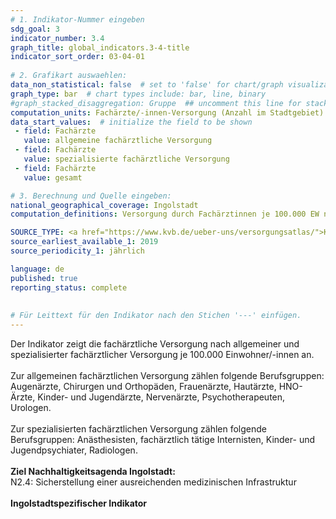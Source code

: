 ```yaml
---
# 1. Indikator-Nummer eingeben 
sdg_goal: 3 
indicator_number: 3.4
graph_title: global_indicators.3-4-title
indicator_sort_order: 03-04-01
 
# 2. Grafikart auswaehlen: 
data_non_statistical: false  # set to 'false' for chart/graph visualization 
graph_type: bar  # chart types include: bar, line, binary 
#graph_stacked_disaggregation: Gruppe  ## uncomment this line for stacked bars. eplace 'Geschlecht' with the field of aggregation. 
computation_units: Fachärzte/-innen-Versorgung (Anzahl im Stadtgebiet)
data_start_values:  # initialize the field to be shown  
 - field: Fachärzte 
   value: allgemeine fachärztliche Versorgung 
 - field: Fachärzte 
   value: spezialisierte fachärztliche Versorgung
 - field: Fachärzte 
   value: gesamt

# 3. Berechnung und Quelle eingeben: 
national_geographical_coverage: Ingolstadt 
computation_definitions: Versorgung durch Fachärztinnen je 100.000 EW nach Fachgebieten (allgemeine fachärztliche und spezialisierte fachärztliche Versorgung)

SOURCE_TYPE: <a href="https://www.kvb.de/ueber-uns/versorgungsatlas/">Kassenärztliche Vereinigung Bayerns</a>, eigene Berechnung auf Grundlage der Fortschreibung des ZENSUS 2022 der Stadt Ingolstadt  # data source  
source_earliest_available_1: 2019
source_periodicity_1: jährlich

language: de   
published: true 
reporting_status: complete
 
 
# Für Leittext für den Indikator nach den Stichen '---' einfügen. 
---
```

Der Indikator zeigt die fachärztliche Versorgung nach allgemeiner und spezialisierter fachärztlicher Versorgung je 100.000 Einwohner/-innen an.<br>
<br>
Zur allgemeinen fachärztlichen Versorgung zählen folgende Berufsgruppen: Augenärzte, Chirurgen und Orthopäden, Frauenärzte, Hautärzte, HNO-Ärzte, Kinder- und Jugendärzte, Nervenärzte, Psychotherapeuten, Urologen.<br>
<br>
Zur spezialisierten fachärztlichen Versorgung zählen folgende Berufsgruppen: Anästhesisten, fachärztlich tätige Internisten, Kinder- und Jugendpsychiater, Radiologen.<br>
<br>
<b>Ziel Nachhaltigkeitsagenda Ingolstadt:</b><br>
N2.4: Sicherstellung einer ausreichenden medizinischen Infrastruktur<br>
<br>
<b>Ingolstadtspezifischer Indikator</b>
